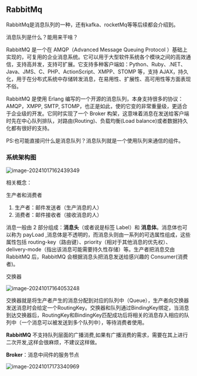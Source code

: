## RabbitMq

RabbitMq是消息队列的一种，还有kafka、rocketMq等等后续都会介绍到。

消息队列是什么？能用来干啥？

RabbitMQ 是一个在 AMQP（Advanced Message Queuing Protocol ）基础上实现的，可复用的企业消息系统。它可以用于大型软件系统各个模块之间的高效通信，支持高并发，支持可扩展。它支持多种客户端如：Python、Ruby、.NET、Java、JMS、C、PHP、ActionScript、XMPP、STOMP 等，支持 AJAX，持久化，用于在分布式系统中存储转发消息，在易用性、扩展性、高可用性等方面表现不俗。

RabbitMQ 是使用 Erlang 编写的一个开源的消息队列，本身支持很多的协议：AMQP，XMPP, SMTP, STOMP，也正是如此，使的它变的非常重量级，更适合于企业级的开发。它同时实现了一个 Broker 构架，这意味着消息在发送给客户端时先在中心队列排队，对路由(Routing)、负载均衡(Load balance)或者数据持久化都有很好的支持。

PS:也可能直接问什么是消息队列？消息队列就是一个使用队列来通信的组件。

### 系统架构图

![image-20241017162439349](D:\TXT\图片文件\image-20241017162439349.png)

相关概念：

生产者和消费者

1. 生产者：邮件发送者（生产消息的人）
2. 消费者：邮件接收者（接收消息的人）

消息一般由 2 部分组成：**消息头**（或者说是标签 Label）和 **消息体**。消息体也可以称为 payLoad ,消息体是不透明的，而消息头则由一系列的可选属性组成，这些属性包括 routing-key（路由键）、priority（相对于其他消息的优先权）、delivery-mode（指出该消息可能需要持久性存储）等。生产者把消息交由 RabbitMQ 后，RabbitMQ 会根据消息头把消息发送给感兴趣的 Consumer(消费者)。

交换器

![image-20241017164053248](D:\TXT\图片文件\image-20241017164053248.png)

交换器就是将生产者产生的消息分配到对应的队列中（Queue），生产者向交换器发送消息时会给定一个RoutingKey。交换器和队列通过BindingKey绑定，当消息到达交换器后，RoutingKey和BindingKey匹配成功后将相关的消息存入相应的队列中（一个消息可以被发送到多个队列中），等待消费者使用。

**RabbitMQ** 不支持队列层面的广播消费,如果有广播消费的需求，需要在其上进行二次开发,这样会很麻烦，不建议这样做。

**Broker**：消息中间件的服务节点

![image-20241017173340969](D:\TXT\图片文件\image-20241017173340969.png)

